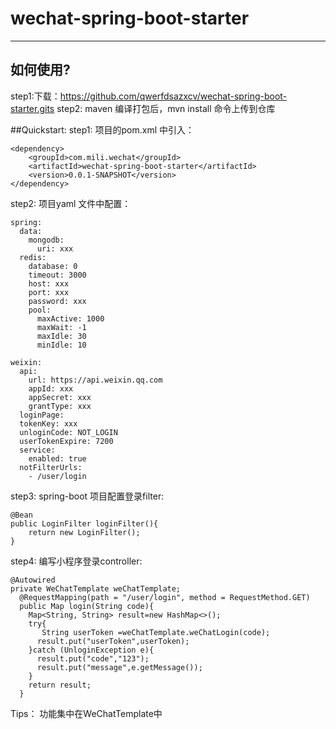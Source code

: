 # wechat-spring-boot-starter

***
## 如何使用?
step1:下载：https://github.com/qwerfdsazxcv/wechat-spring-boot-starter.gits
step2: maven 编译打包后，mvn install 命令上传到仓库


##Quickstart:
step1: 项目的pom.xml 中引入： 

    <dependency>
        <groupId>com.mili.wechat</groupId>
        <artifactId>wechat-spring-boot-starter</artifactId>
        <version>0.0.1-SNAPSHOT</version>
    </dependency>

step2: 项目yaml 文件中配置：

    spring:
      data:
        mongodb:
          uri: xxx
      redis:
        database: 0
        timeout: 3000
        host: xxx
        port: xxx
        password: xxx
        pool:
          maxActive: 1000
          maxWait: -1
          maxIdle: 30
          minIdle: 10

    weixin:
      api:
        url: https://api.weixin.qq.com
        appId: xxx
        appSecret: xxx
        grantType: xxx
      loginPage:
      tokenKey: xxx
      unloginCode: NOT_LOGIN
      userTokenExpire: 7200
      service:
        enabled: true
      notFilterUrls:
        - /user/login

step3: spring-boot 项目配置登录filter:  
    
    @Bean   
    public LoginFilter loginFilter(){
		return new LoginFilter();
	}
    
step4: 编写小程序登录controller:

    @Autowired   
    private WeChatTemplate weChatTemplate;  
      @RequestMapping(path = "/user/login", method = RequestMethod.GET)
      public Map login(String code){
        Map<String, String> result=new HashMap<>();
        try{
           String userToken =weChatTemplate.weChatLogin(code);
          result.put("userToken",userToken);
        }catch (UnloginException e){
          result.put("code","123");
          result.put("message",e.getMessage());
        }
        return result;
      }
Tips：
功能集中在WeChatTemplate中
